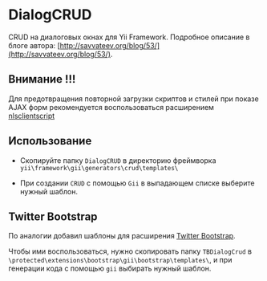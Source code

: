 # DialogCRUD

CRUD на диалоговых окнах для Yii Framework. Подробное описание в блоге автора: [http://savvateev.org/blog/53/](http://savvateev.org/blog/53/).

## Внимание !!!
Для предотвращения повторной загрузки скриптов и стилей при показе AJAX форм рекомендуется воспользоваться расширением [nlsclientscript](http://www.yiiframework.com/extension/nlsclientscript/)

## Использование 

*   Скопируйте папку `DialogCRUD` в директорию фреймворка `yii\framework\gii\generators\crud\templates\`

*   При создании `CRUD` c помощью `Gii` в выпадающем списке выберите нужный шаблон.

## Twitter Bootstrap

По аналогии добавил шаблоны для расширения [Twitter Bootstrap](http://www.cniska.net/yii-bootstrap/). 

Чтобы ими воспользоваться, нужно скопировать папку `TBDialogCrud` в `\protected\extensions\bootstrap\gii\bootstrap\templates\`, и при генерации кода с помощью `gii` выбирать нужный шаблон.